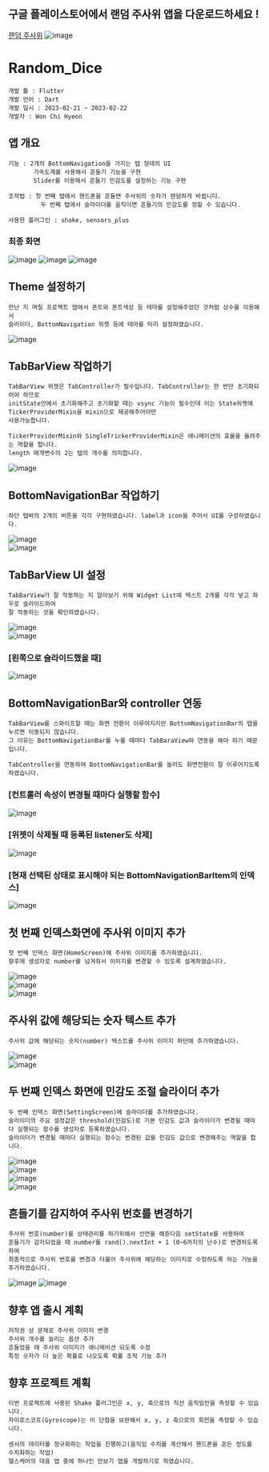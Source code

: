 ## 구글 플레이스토어에서 랜덤 주사위 앱을 다운로드하세요 ! 
[랜덤 주사위](https://play.google.com/store/apps/details?id=com.wonchihyeon.randomdice)
![image](https://github.com/chihyeonwon/Random_Dice/assets/58906858/f5082589-a025-4883-8de8-f9ae33e288e9)


# Random_Dice

```
개발 툴 : Flutter
개발 언어 : Dart
개발 일시 : 2023-02-21 ~ 2023-02-22
개발자 : Won Chi Hyeon
```

## 앱 개요
```
기능 : 2개의 BottomNavigation을 가지는 탭 형태의 UI
       가속도계를 사용해서 흔들기 기능을 구현
       Slider를 이용해서 흔들기 민감도를 설정하는 기능 구현

조작법 : 첫 번째 탭에서 핸드폰을 흔들면 주사위의 숫자가 랜덤하게 바뀝니다.
         두 번째 탭에서 슬라이더를 움직이면 흔들기의 민감도를 정할 수 있습니다.

사용한 플러그인 : shake, sensors_plus
```

### 최종 화면
![image](https://user-images.githubusercontent.com/58906858/220520031-3745bb6d-f42b-4ad9-a251-80cce259e5bc.png)
![image](https://user-images.githubusercontent.com/58906858/220520000-f83a16ed-da73-4178-9ed2-88e0a3bc5799.png)
![image](https://user-images.githubusercontent.com/58906858/220520057-226b6452-cbe2-4217-a06e-be93af1c170e.png)


## Theme 설정하기
```
만난 지 며칠 프로젝트 앱에서 폰트와 폰트색상 등 테마를 설정해주었던 것처럼 상수를 이용해서
슬라이더, BottomNavigation 위젯 등에 테마를 미리 설정하였습니다.
```
![image](https://user-images.githubusercontent.com/58906858/220250888-223ae87e-e109-4548-bc09-d711bdfb09b2.png)

## TabBarView 작업하기
```
TabBarView 위젯은 TabController가 필수입니다. TabController는 한 번만 초기화되어야 하므로
initState안에서 초기화해주고 초기화할 때는 vsync 기능이 필수인데 이는 State위젯에 TickerProviderMixin을 mixin으로 제공해주어야만
사용가능합니다.

TickerProviderMixin와 SingleTrickerProviderMixin은 애니메이션의 효율을 올려주는 역할을 합니다.
length 매개변수의 2는 탭의 개수를 의미합니다.
```
![image](https://user-images.githubusercontent.com/58906858/220253253-06e2f0b7-fdcf-4665-ac40-9133f8c6826b.png)

## BottomNavigationBar 작업하기
```
하단 탭바의 2개의 버튼을 각각 구현하였습니다. label과 icon을 주어서 UI를 구성하였습니다.
```
![image](https://user-images.githubusercontent.com/58906858/220254350-001c88da-3ec9-4db0-8431-762690e92d39.png)   
![image](https://user-images.githubusercontent.com/58906858/220254392-452c63cd-659b-4f2e-9b5e-2e122fcde18f.png)


## TabBarView UI 설정
```
TabBarView가 잘 작동하는 지 알아보기 위해 Widget List에 텍스트 2개를 각각 넣고 좌우로 슬라이드하여
잘 작동하는 것을 확인하였습니다.
```
![image](https://user-images.githubusercontent.com/58906858/220254856-36b435c2-f137-445d-9b8d-b83d89ae74d6.png)   
![image](https://user-images.githubusercontent.com/58906858/220254880-29dd274c-4146-4448-83da-da21f22c8eb4.png)
### [왼쪽으로 슬라이드했을 때]
![image](https://user-images.githubusercontent.com/58906858/220254913-df569920-9028-4bf3-878b-152fe0c496f5.png)

## BottomNavigationBar와 controller 연동
```
TabBarView를 스와이프할 때는 화면 전환이 이루어지지만 BottomNavigationBar의 탭을 누르면 이동되지 않습니다.
그 이유는 BottomNavigationBar를 누를 때마다 TabBaraView와 연동을 해야 하기 때문입니다.

TabController을 연동하여 BottomNavigationBar를 눌러도 화면전환이 잘 이루어지도록 하였습니다.
```
### [컨트롤러 속성이 변경될 때마다 실행할 함수]
![image](https://user-images.githubusercontent.com/58906858/220511478-f7fd4435-3d62-4735-bb59-9f5a23ea668e.png)

### [위젯이 삭제될 때 등록된 listener도 삭제]
![image](https://user-images.githubusercontent.com/58906858/220511442-c396d152-1f07-4021-a610-f56a771d7b5d.png)

### [현재 선택된 상태로 표시해야 되는 BottomNavigationBarItem의 인덱스]
![image](https://user-images.githubusercontent.com/58906858/220511411-d0998b81-6cc2-499a-bcdd-4e32db556aaf.png)

## 첫 번째 인덱스화면에 주사위 이미지 추가
```
첫 번째 인덱스 화면(HomeScreen)에 주사위 이미지를 추가하였습니다.
향후에 생성자로 number를 넘겨줘서 이미지를 변경할 수 있도록 설계하였습니다.
```
![image](https://user-images.githubusercontent.com/58906858/220512873-096e3da0-0875-4d2e-bdf4-edf1b16e3c0e.png)   
![image](https://user-images.githubusercontent.com/58906858/220512929-efcb8df4-82e9-4176-8ace-f0ecba4fc2da.png)   
![image](https://user-images.githubusercontent.com/58906858/220512856-2f462200-d888-440e-a698-4093e74a93c6.png)

## 주사위 값에 해당되는 숫자 텍스트 추가
```
주사위 값에 해당되는 숫자(number) 텍스트를 주사위 이미지 하단에 추가하였습니다.
```
![image](https://user-images.githubusercontent.com/58906858/220513717-55a51d8d-84d6-4d1a-a538-cebce7790af0.png)   
![image](https://user-images.githubusercontent.com/58906858/220513730-d056e896-38a4-4baf-ac84-f576ef636219.png)

## 두 번째 인덱스 화면에 민감도 조절 슬라이더 추가
```
두 번째 인덱스 화면(SettingScreen)에 슬라이더를 추가하였습니다.
슬라이더의 주요 설정값은 threshold(민감도)로 기본 민감도 값과 슬라이더가 변경될 때마다 실행되는 함수를 생성자로 등록하였습니다.
슬라이더가 변경될 때마다 실행되는 함수는 변경된 값을 민감도 값으로 변경해주는 역할을 합니다.
```
![image](https://user-images.githubusercontent.com/58906858/220516679-d26272b4-89e3-4b7b-9e7c-d69238501bb6.png)   
![image](https://user-images.githubusercontent.com/58906858/220516765-74e784bb-97f6-4013-ad6b-6eefc64ed419.png)   
![image](https://user-images.githubusercontent.com/58906858/220516609-7c3a21d3-7529-465b-84b1-80413c29f8ea.png)   
![image](https://user-images.githubusercontent.com/58906858/220516836-b2ebc837-b24c-47a4-b247-fa63c29a6561.png)


## 흔들기를 감지하여 주사위 번호를 변경하기
```
주사위 번호(number)를 상태관리를 하기위해서 선언을 해준다음 setState를 사용하여
흔들기가 감지되었을 때 number를 rand().nextInt + 1 (0~6까지의 난수)로 변경하도록 하여
최종적으로 주사위 번호를 변경과 더불어 주사위에 해당하는 이미지로 수정하도록 하는 기능을 추가하였습니다.
```
![image](https://user-images.githubusercontent.com/58906858/220519032-dcc78fcd-de89-415e-a4d6-08d1bb920b41.png)
![image](https://user-images.githubusercontent.com/58906858/220518998-cc443cc2-cfc8-4461-acf6-7703207b6df0.png)

## 향후 앱 출시 계획
```
저작권 상 문제로 주사위 이미지 변경
주사위 개수를 늘리는 옵션 추가
흔들었을 때 주사위 이미지가 애니메이션 되도록 수정
특정 숫자가 더 높은 확률로 나오도록 확률 조작 기능 추가
```

## 향후 프로젝트 계획
```
이번 프로젝트에 사용된 Shake 플러그인은 x, y, 축으로의 직선 움직임만을 측정할 수 있습니다.
자이로스코프(Gyroscope)는 이 단점을 보완해서 x, y, z 축으로의 회전을 측정할 수 있습니다.

센서의 데이터를 정규화하는 작업을 진행하고(움직임 수치를 계산해서 핸드폰을 흔든 정도를 수치화하는 작업)
헬스케어의 대표 앱 중에 하나인 만보기 앱을 개발하기로 하였습니다.
```
